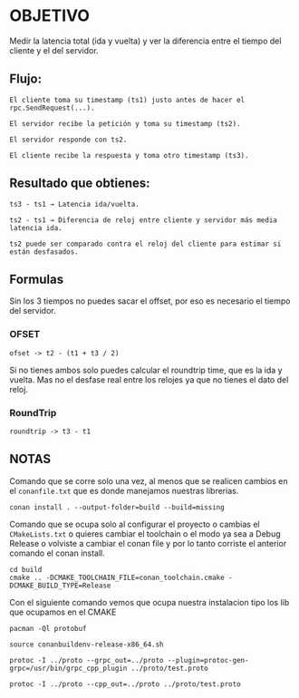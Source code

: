 # OBJETIVO

Medir la latencia total (ida y vuelta) y ver la diferencia entre el tiempo del cliente y el del servidor.

## Flujo:

    El cliente toma su timestamp (ts1) justo antes de hacer el rpc.SendRequest(...).

    El servidor recibe la petición y toma su timestamp (ts2).

    El servidor responde con ts2.

    El cliente recibe la respuesta y toma otro timestamp (ts3).

## Resultado que obtienes:

    ts3 - ts1 → Latencia ida/vuelta.

    ts2 - ts1 → Diferencia de reloj entre cliente y servidor más media latencia ida.

    ts2 puede ser comparado contra el reloj del cliente para estimar si están desfasados.

## Formulas

Sin los 3 tiempos no puedes sacar el offset, por eso es necesario el tiempo del servidor.

### OFSET
``` 
ofset -> t2 - (t1 + t3 / 2)
```

Si no tienes ambos solo puedes calcular el roundtrip time, que es la ida y vuelta. Mas no el desfase real entre los relojes ya que no tienes el dato del reloj.

### RoundTrip
``` 
roundtrip -> t3 - t1
```

## NOTAS

Comando que se corre solo una vez, al menos que se realicen cambios en el `conanfile.txt` que es donde manejamos nuestras librerias. 
```
conan install . --output-folder=build --build=missing
``` 

Comando que se ocupa solo al configurar el proyecto o cambias el `CMakeLists.txt` o quieres cambiar el toolchain o el modo ya sea a Debug Release o volviste a cambiar el conan file y por lo tanto corriste el anterior comando el conan install.
```
cd build
cmake .. -DCMAKE_TOOLCHAIN_FILE=conan_toolchain.cmake -DCMAKE_BUILD_TYPE=Release
``` 

Con el siguiente comando vemos que ocupa nuestra instalacion tipo los lib que ocupamos en el CMAKE
``` 
pacman -Ql protobuf
``` 

```
source conanbuildenv-release-x86_64.sh

protoc -I ../proto --grpc_out=../proto --plugin=protoc-gen-grpc=/usr/bin/grpc_cpp_plugin ../proto/test.proto

protoc -I ../proto --cpp_out=../proto ../proto/test.proto
```

